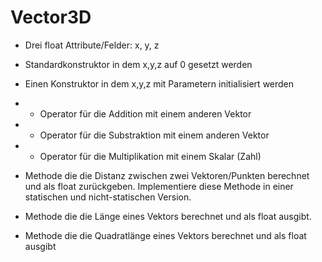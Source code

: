 # Vector3D
- Drei float Attribute/Felder: x, y, z

- Standardkonstruktor in dem x,y,z auf 0 gesetzt werden 

- Einen Konstruktor in dem x,y,z mit Parametern initialisiert werden

- + Operator für die Addition mit einem anderen Vektor

- - Operator für die Substraktion mit einem anderen Vektor

- * Operator für die Multiplikation mit einem Skalar (Zahl)

- Methode die die Distanz zwischen zwei Vektoren/Punkten berechnet und als float zurückgeben. Implementiere diese Methode in einer statischen und nicht-statischen Version.

- Methode die die Länge eines Vektors berechnet und als float ausgibt.

- Methode die die Quadratlänge eines Vektors berechnet und als float ausgibt
